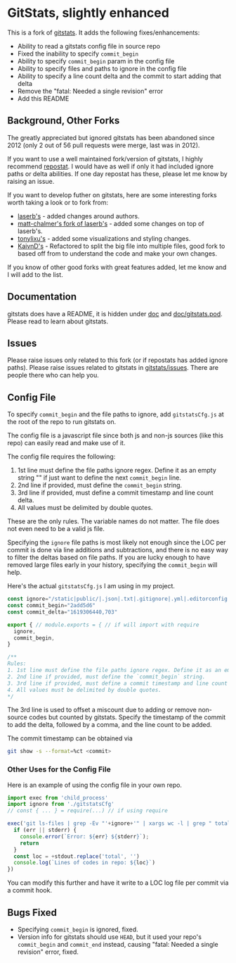 # GitStats, slightly enhanced

This is a fork of [gitstats](https://github.com/hoxu/gitstats). It adds the following fixes/enhancements:

- Ability to read a gitstats config file in source repo
- Fixed the inability to specify `commit_begin`
- Ability to specify `commit_begin` param in the config file
- Ability to specify files and paths to ignore in the config file
- Ability to specify a line count delta and the commit to start adding that delta 
- Remove the "fatal: Needed a single revision" error
- Add this README


## Background, Other Forks

The greatly appreciated but ignored gitstats has been abandoned since 2012 (only 2 out of 56 pull requests were merge, last was in 2012).

If you want to use a well maintained fork/version of gitstats, I highly recommend [repostat](https://github.com/vifactor/repostat). I would have as well if only it had included ignore paths or delta abilities. If one day repostat has these, please let me know by raising an issue.  

If you want to develop futher on gitstats, here are some interesting forks worth taking a look or to fork from:

- [laserb's](https://github.com/laserb/gitstats/commits/master) - added changes around authors.
- [matt-chalmer's fork of laserb's](https://github.com/matt-chalmers/gitstats/commits/master) - added some changes on top of laserb's.
- [tonylixu's](https://github.com/tonylixu/gitstats/commits/master) - added some visualizations and styling changes.
- [KaivnD's](https://github.com/KaivnD/gitstats/commits/master) - Refactored to split the big file into multiple files, good fork to based off from to understand the code and make your own changes.

If you know of other good forks with great features added, let me know and I will add to the list.

## Documentation

gitstats does have a README, it is hidden under [doc](doc) and [doc/gitstats.pod](doc/gitstats.pod). Please read to learn about gitstats.


## Issues

Please raise issues only related to this fork (or if repostats has added ignore paths).
Please raise issues related to gitstats in [gitstats/issues](https://github.com/hoxu/gitstats/issues). There are people there who can help you.


## Config File

To specify `commit_begin` and the file paths to ignore, add `gitstatsCfg.js` at the root of the repo to run gitstats on.

The config file is a javascript file since both js and non-js sources (like this repo) can easily read and make use of it.

The config file requires the following:

1. 1st line must define the file paths ignore regex. Define it as an empty string "" if just want to define the next `commit_begin` line.
2. 2nd line if provided, must define the `commit_begin` string.
3. 3rd line if provided, must define a commit timestamp and line count delta.
4. All values must be delimited by double quotes.

These are the only rules. The variable names do not matter. The file does not even need to be a valid js file. 

Specifying the `ignore` file paths is most likely not enough since the LOC per commit is done via line additions and subtractions, and there is no easy way to filter the deltas based on file paths. If you are lucky enough to have removed large files early in your history, specifying the `commit_begin` will help.

Here's the actual `gitstatsCfg.js` I am using in my project.

```javascript
const ignore="/static|public/|.json|.txt|.gitignore|.yml|.editorconfig|.lock|chart/config.js"
const commit_begin="2add5d6"
const commit_delta="1619306440,703" 

export { // module.exports = { // if will import with require
  ignore,
  commit_begin,
}

/**
Rules:
1. 1st line must define the file paths ignore regex. Define it as an empty string "" if just want to define the next `commit_begin` line.
2. 2nd line if provided, must define the `commit_begin` string.
3. 3rd line if provided, must define a commit timestamp and line count delta.
4. All values must be delimited by double quotes.
*/
```

The 3rd line is used to offset a miscount due to adding or remove non-source codes but counted by gitstats. Specify the timestamp of the commit to add the delta, followed by a comma, and the line count to be added.

The commit timestamp can be obtained via 

```bash
git show -s --format=%ct <commit>
```


### Other Uses for the Config File

Here is an example of using the config file in your own repo.

```javascript
import exec from 'child_process'
import ignore from './gitstatsCfg'
// const { ... } = require(...) // if using require

exec('git ls-files | grep -Ev "'+ignore+'" | xargs wc -l | grep " total"', (err, stdout, stderr) => {
  if (err || stderr) {
    console.error(`Error: ${err} ${stderr}`);
    return
  }
  const loc = +stdout.replace('total', '')
  console.log(`Lines of codes in repo: ${loc}`)
})
```

You can modify this further and have it write to a LOC log file per commit via a commit hook.


## Bugs Fixed

- Specifying `commit_begin` is ignored, fixed.
- Version info for gitstats should use `HEAD`, but it used your repo's `commit_begin` and `commit_end` instead, causing "fatal: Needed a single revision" error, fixed.